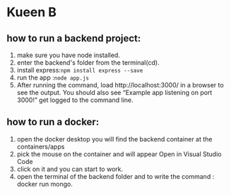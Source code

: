 # Kueen B 

## how to run a backend project:
1. make sure you have node installed.
2. enter the backend's folder from the terminal(cd).
3. install express:`npm install express --save`
4. run the app :`node app.js`
5. After running the command, load http://localhost:3000/ in a browser to see the output. You should also see “Example app listening on port 3000!” get logged to the command line.

## how to run a docker:
1. open the docker desktop you will find the backend container at the containers/apps
2. pick the mouse on the container and will appear Open in Visual Studio Code
3. click on it and you can start to work.
4. open the terminal of the backend folder and to write the command : docker run mongo.

